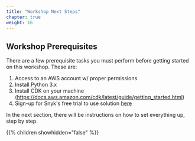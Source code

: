 ```yaml
---
title: "Workshop Next Steps"
chapter: true
weight: 16
---
```


## Workshop Prerequisites

There are a few prerequisite tasks you must perform before getting started on this workshop. These are:

[comment]: <> (Feel free to add any other prerequisite tasks that is related to your workshop)

1. Access to an AWS account w/ proper permissions
1. Install Python 3.x
1. Install CDK on your machine (https://docs.aws.amazon.com/cdk/latest/guide/getting_started.html)
1. Sign-up for Snyk's free trial to use solution <a href="https://aws.amazon.com/marketplace/pp/prodview-65u3lqx5evvry?applicationId=AWSMPContessa&ref_=beagle&sr=0-2" target="_blank">here</a>

In the next section, there will be instructions on how to set everything up, step by step.

{{% children showhidden="false" %}}